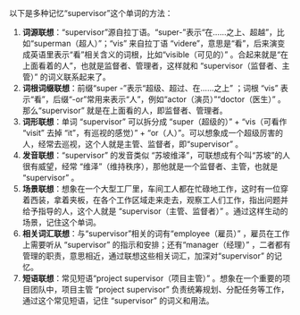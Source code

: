 以下是多种记忆“supervisor”这个单词的方法：
1. **词源联想**：“supervisor”源自拉丁语。“super-”表示“在……之上、超越”，比如“superman（超人）”；“vis” 来自拉丁语 “videre”，意思是“看”，后来演变成英语里表示“看”相关含义的词根，比如“visible（可见的）” 。合起来就是“在上面看着的人”，也就是监督者、管理者，这样就和 “supervisor（监督者、主管）” 的词义联系起来了。
2. **词根词缀联想**：前缀“super -”表示“超级、超过、在……之上” ；词根 “vis” 表示“看”，后缀“-or”常用来表示“人”，例如“actor（演员）”“doctor（医生）” 。那么“supervisor” 就是在上面看的人，即监督者、管理者。
3. **词形联想**：单词 “supervisor” 可以拆分成 “super（超级的）” + “vis（可看作 “visit” 去掉 “it”，有巡视的感觉）” + “or（人）”。可以想象成一个超级厉害的人，经常去巡视，这个人就是主管、监督者，即“supervisor” 。
4. **发音联想**：“supervisor” 的发音类似 “苏坡维泽”，可联想成有个叫“苏坡”的人很有威望，经常 “维泽”（维持秩序），那他就是一个监督者、主管，也就是 “supervisor” 。
5. **场景联想**：想象在一个大型工厂里，车间工人都在忙碌地工作，这时有一位穿着西装，拿着夹板，在各个工作区域走来走去，观察工人们工作，指出问题并给予指导的人，这个人就是 “supervisor（主管、监督者）” 。通过这样生动的场景，记住这个单词。
6. **相关词汇联想**：与“supervisor”相关的词有“employee（雇员）” ，雇员在工作上需要听从 “supervisor” 的指示和安排；还有“manager（经理）” ，二者都有管理的职责，意思相近，通过联想这些相关词汇，加深对“supervisor” 的记忆。
7. **短语联想**：常见短语“project supervisor（项目主管）” 。想象在一个重要的项目团队中，项目主管 “project supervisor” 负责统筹规划、分配任务等工作，通过这个常见短语，记住 “supervisor” 的词义和用法。 